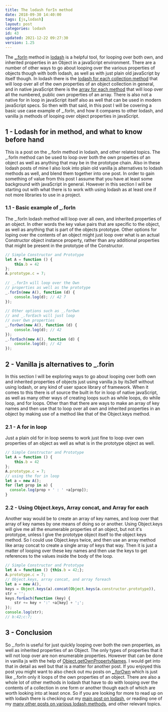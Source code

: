 ```yaml
---
title: The lodash forIn method
date: 2018-09-30 14:40:00
tags: [js,lodash]
layout: post
categories: lodash
id: 43
updated: 2021-12-22 09:27:30
version: 1.25
---
```


The [\_.forIn](https://lodash.com/docs/4.17.4#forIn) method in [lodash](https://lodash.com/) is a helpful tool, for looping over both own, and inherited properties in an Object in a javaScript environment. There are a number of other ways to go about looping over the various properties of objects though with both lodash, as well as with just plain old javaScript by itself though. In lodash there is the [lodash for each collection method](/2017/11/20/lodash_foreach/) that will loop over all of the own properties of an object collection in general, and in native javaScript there is the [array for each method](/2019/02/16/js-javascript-foreach/) that will loop over all the numbered, public own properties of an array. There is also not a native for in loop in javaScript itself also as well that can be used in modern javaScript specs. So then with that said, in this post I will be covering a basic use case example of \_.forIn, and how it compares to other lodash, and vanilla js methods of looping over object properties in javaScript.

<!-- more -->

## 1 - Lodash for in method, and what to know before hand

This is a post on the \_.forIn method in lodash, and other related topics. The \_.forIn method can be used to loop over both the own properties of an object as well as anything that may be in the prototype chain. Also in these lodash posts of mine I also look into plain old vanilla js alternatives to lodash methods as well, and blend them together into one post. In order to gain something of value from this post I assume that you have at least some background with javaScript in general. However in this section I will be starting out with what there is to work with using lodash as at least one if not more libraries to use in a project.

### 1.1 - Basic example of \_.forIn

The \_.forIn lodash method will loop over all own, and inherited properties of an object. In other words the key value pairs that are specific to the object, as well as anything that is part of the objects prototype. Other options for loping over the contents of an object might just loop over what is an actual Constructor object instance property, rather than any additional properties that might be present in the prototype of the Constructor.

```js
// Simple Constructor and Prototype
let A = function () {
    this.b = 42
};
A.prototype.c = 7;
 
// _.forIn will loop over the Own
// properties as well as the prototype
_.forIn(new A(), function (d) {
    console.log(d); // 42 7
});
 
// Other options such as _.forOwn
// and _.forEach will just loop
// over Own properties
_.forOwn(new A(), function (d) {
    console.log(d); // 42
});
_.forEach(new A(), function (d) {
    console.log(d); // 42
});
```

## 2 - Vanilla js alternatives to \_.forin

In this section I will be exploring ways to go about looping over both own and inherited properties of objects just using vanilla js by its3elf without using lodash, or any kind of user space library of framework. When it comes to this there is of source the built in for in loop of native javaScript, as well as many other ways of creating loops such as while loops, do while loop, and for loops. Other than that there are ways to make an array of key names and then use that to loop over all own and inherited properties in an object by making use of a method like that of the Object.keys method.

### 2.1 - A for in loop

Just a plain old for in loop seems to work just fine to loop over own properties of an object as well as what is in the prototype object as well.

```js
// Simple Constructor and Prototype
let A = function () {
    this.b = 42
};
A.prototype.c = 7;
// using the for in loop
let a = new A();
for (let prop in a) {
  console.log(prop + ' : ' +a[prop]);
}
```

### 2.2 - Using Object.keys, Array concat, and Array for each

Another way would be to create an array of key names, and loop over that array of key names by one means of doing so or another. Using Object.keys will give me all the enumerable properties of an object, but not it's prototype, unless I give the prototype object itself to the object keys method. So I could use Object.keys twice, and then use an array method like array concat to create a single array of keys that way. Then it is just a matter of looping over these key names and then use the keys to get references to the values inside the body of the loop.

```js
// Simple Constructor and Prototype
let A = function () {this.b = 42;};
A.prototype.c = 7;
// Object.keys, array concat, and array foreach
let a = new A(),
keys = Object.keys(a).concat(Object.keys(a.constructor.prototype)),
str = '';
keys.forEach(function (key) {
    str += key + ':' +a[key] + ';';
});
console.log(str);
// b:42;c:7;

```

## 3 - Conclusion

So \_.forIn is useful for just quickly looping over both the own properties, as well as inherited properties of an Object. The only types of properties that it will not loop over are non enumerable properties. However that can be done in vanilla js with the help of [Object.getOwnPropertyNames](https://developer.mozilla.org/en-US/docs/Web/JavaScript/Reference/Global_Objects/Object/getOwnPropertyNames). I would get into that in detail as well but that is a matter for another post. If you enjoyed this post you might want to also check out mu posts on [\_.forOwn](/2017/09/24/lodash_forown/) which is just like \_.forIn only it loops of the own properties of an object. There are also a whole lot of other methods in lodash that have to do with looping over the contents of a collection in one form or another though each of which are worth looking into at least once. So if you are looking for more to read up on with lodash there is checking out my [main post on lodash](/2019/02/15/lodash/), or reading one of my [many other posts on various lodash methods](/categories/lodash/), and other relevant topics.